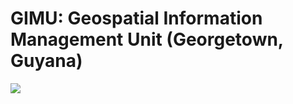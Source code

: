# GIMU: Geospatial Information Management Unit (Georgetown, Guyana)

<img src="http://github.com/ccosse/gimu/static/gimu/screenshots/screenshot-041516.png"/>
